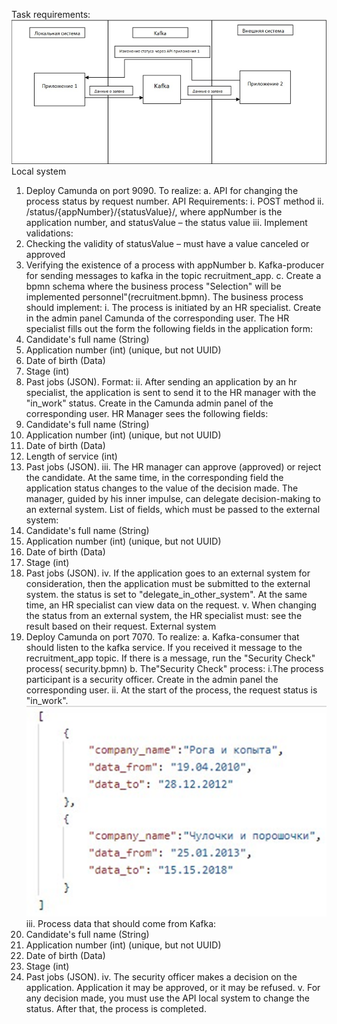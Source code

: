 Task requirements:
 ![img_1.png](img_1.png)
Local system
1. Deploy Camunda on port 9090. To realize:
a. API for changing the process status by request number. API Requirements:
i. POST method
ii. /status/{appNumber}/{statusValue}/, where appNumber is the application number, and statusValue – the status value
iii. Implement validations:
1. Checking the validity of statusValue – must have a value canceled or approved
2. Verifying the existence of a process with appNumber
b. Kafka-producer for sending messages to kafka in the topic recruitment_app.
c. Create a bpmn schema where the business process "Selection" will be implemented personnel"(recruitment.bpmn). The business process should implement:
i. The process is initiated by an HR specialist. Create in the admin panel Camunda of the corresponding user. The HR specialist fills out the form the following fields in the application form:
1. Candidate's full name (String)
2. Application number (int) (unique, but not UUID)
3. Date of birth (Data)
4. Stage (int)
5. Past jobs (JSON). Format:
ii. After sending an application by an hr specialist, the application is sent to send it to the HR manager with the "in_work" status. Create in the Camunda admin panel of the corresponding user. HR Manager
sees the following fields:
1. Candidate's full name (String)
2. Application number (int) (unique, but not UUID)
3. Date of birth (Data)
4. Length of service (int)
5. Past jobs (JSON).
iii. The HR manager can approve (approved) or reject the candidate. At the same time, in the corresponding field the application status changes to the value of the decision made. The manager, guided by his inner impulse, can delegate decision-making to an external system. List of fields,
which must be passed to the external system:
1. Candidate's full name (String)
2. Application number (int) (unique, but not UUID)
3. Date of birth (Data)
4. Stage (int)
5. Past jobs (JSON).
iv. If the application goes to an external system for consideration, then the application must be submitted to the external system.
the status is set to "delegate_in_other_system". At the same time, an HR specialist
can view data on the request.
v. When changing the status from an external system, the HR specialist must: see the result based on their request.
External system
1. Deploy Camunda on port 7070. To realize:
a. Kafka-consumer that should listen to the kafka service. If you received it message to the recruitment_app topic. If there is a message, run the "Security Check" process( security.bpmn)
b. The"Security Check" process:
i.The process participant is a security officer. Create in the admin panel the corresponding user.
ii. At the start of the process, the request status is "in_work".
 ![img_2.png](img_2.png)
iii. Process data that should come from Kafka:
1.	Candidate's full name (String)
2.	Application number (int) (unique, but not UUID)
3.	Date of birth (Data)
4.	Stage (int)
5.	Past jobs (JSON).
iv. The security officer makes a decision on the application. Application it may be approved, or it may be refused.
v. For any decision made, you must use the API local system to change the status. After that, the process is completed.

